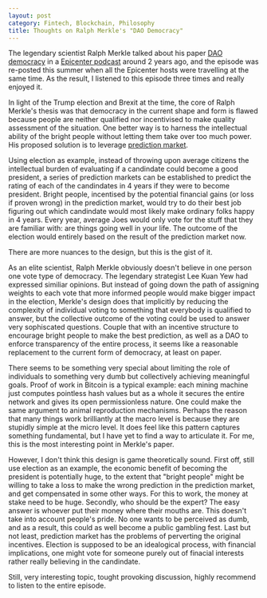 ```yaml
---
layout: post
category: Fintech, Blockchain, Philosophy
title: Thoughts on Ralph Merkle's "DAO Democracy"
---
```


The legendary scientist Ralph Merkle talked about his paper
[DAO democracy](http://merkle.com/papers/DAOdemocracyDraft.pdf) in a
[Epicenter podcast](https://epicenter.tv/episode/141/) around 2 years ago, and the episode was
re-posted this summer when all the Epicenter hosts were travelling at the same time. As the result,
I listened to this episode three times and really enjoyed it.

In light of the Trump election and Brexit at the time, the core of Ralph Merkle's thesis
was that democracy in the current shape and form is flawed because people are neither
qualified nor incentivised to make quality assessment of the situation. One better way is to
harness the intellectual ability of the bright people without letting them take over too much
power. His proposed solution is to leverage [prediction market](https://en.wikipedia.org/wiki/Prediction_market).

Using election as example, instead of throwing upon average citizens the intellectual burden of
evaluating if a candindate could become a good president, a series of prediction markets can be
established to predict the rating of each of the candindates in 4 years if they were to become president.
Bright people, incentised by the potential financial gains (or loss if proven wrong) in the
prediction market, would try to do their best job figuring out which candindate would most likely make
ordinary folks happy in 4 years. Every year, average Joes would only vote for the stuff that they are
familiar with: are things going well in your life. The outcome of the election would entirely based
on the result of the prediction market now.

There are more nuances to the design, but this is the gist of it.

As an elite scientist, Ralph Merkle obviously doesn't believe in one person one vote type of democracy.
The legendary strategist Lee Kuan Yew had expressed similiar opinions. But instead of going down the
path of assigning weights to each vote  that more informed people would make bigger impact in the
election, Merkle's design does that implicitly by reducing the complexity of individual voting to something
that everybody is qualified to answer, but the collective outcome of the voting could be used to answer very
sophiscated questions. Couple that with an incentive structure to encourage bright people to make the best
prediction, as well as a DAO to enforce transparency of the entire process, it seems like a reasonable
replacement to the current form of democracy, at least on paper.

There seems to be something very special about limiting the role of individuals to something very dumb but
collectively achieving meaningful goals. Proof of work in Bitcoin is a typical example: each mining machine
just computes pointless hash values but as a whole it secures the entire network and gives its open
permissionless nature. One could make the same argument to animal reproduction mechanisms. Perhaps the reason
that many things work brilliantly at the macro level is because they are stupidly simple at the micro level. It
does feel like this pattern captures something fundamental, but I have yet to find a way to articulate it.
For me, this is the most interesting point in Merkle's paper.

However, I don't think this design is game theoretically sound. First off, still use election as an example, the 
economic benefit of becoming the president is potentially huge, to the extent that "bright people" might be
willing to take a loss to make the wrong prediction in the prediction market, and get compensated in some
other ways. For this to work, the money at stake need to be huge. Secondly, who should be the expert?
The easy answer is whoever put their money where their mouths are. This doesn't take into account people's
pride. No one wants to be perceived as dumb, and as a result, this could as well become a public gambling fest.
Last but not least, prediction market has the problems of perverting the original incentives. Election is supposed to be
an idealogical process, with financial implications, one might vote for someone purely out of finacial interests
rather really believing in the candindate.

Still, very interesting topic, tought provoking discussion, highly recommend to listen to the entire episode.
